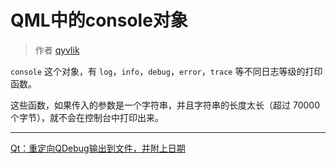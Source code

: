 # QML中的console对象

> 作者 [qyvlik](http://blog.qyvlik.space)

`console` 这个对象，有 `log`，`info`，`debug`，`error`，`trace` 等不同日志等级的打印函数。

这些函数，如果传入的参数是一个字符串，并且字符串的长度太长（超过 70000 个字节），就不会在控制台中打印出来。

---

[Qt：重定向QDebug输出到文件，并附上日期](http://blog.csdn.net/wsj18808050/article/details/53954537)
